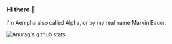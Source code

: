 ### Hi there 👋
I'm Aempha also called Alpha, or by my real name Marvin Bauer.

![Anurag's github stats](https://github-readme-stats.vercel.app/api?username=aempha&show_icons=true&theme=material-palenight&hide_border=true)
